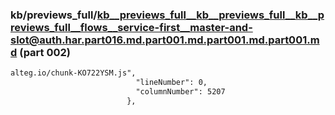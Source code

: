 ### kb/previews_full/kb__previews_full__kb__previews_full__kb__previews_full__flows__service-first__master-and-slot@auth.har.part016.md.part001.md.part001.md.part001.md (part 002)

```md
alteg.io/chunk-KO722YSM.js",
                            "lineNumber": 0,
                            "columnNumber": 5207
                          },
     
```

```
